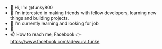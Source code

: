 - 👋 Hi, I’m @funky800
- 👀 I’m interested in making friends with fellow developers, learning new things and building projects.
- 🌱 I’m currently learning and looking for job
- 💞️
- 📫 How to reach me, Facebook 👉 https://www.facebook.com/adewura.funke

<!---
funky800/funky800 is a ✨ special ✨ repository because its `README.md` (this file) appears on your GitHub profile.
You can click the Preview link to take a look at your changes.
--->
